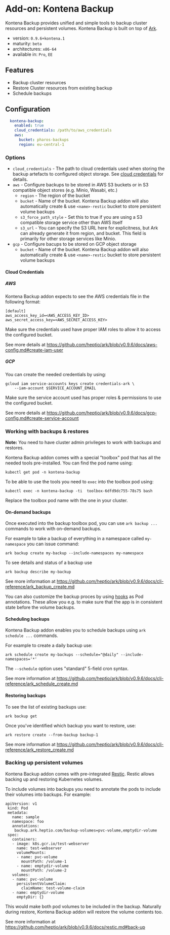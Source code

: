 # Add-on: Kontena Backup

Kontena Backup provides unified and simple tools to backup cluster resources and persistent volumes. Kontena Backup is built on top of [Ark](https://github.com/heptio/ark).

- version: `0.9.6+kontena.1`
- maturity: `beta`
- architectures: `x86-64`
- available in: `Pro`, `EE`

## Features

- Backup cluster resources
- Restore Cluster resources from existing backup
- Schedule backups

## Configuration

```yaml
  kontena-backup:
    enabled: true
    cloud_credentials: /path/to/aws_credentials
    aws:
      bucket: pharos-backups
      region: eu-central-1
```

### Options

- `cloud_credentials` - The path to cloud credentials used when storing the backup artefacts to configured object storage. See [cloud credentials](#cloud-credentials) for details.
- `aws` - Configure backups to be stored in AWS S3 buckets or in S3 compatible object stores (e.g. Minio, Wasabi, etc.)
    - `region` - The region of the bucket
    - `bucket` - Name of the bucket. Kontena Backup addon will also automatically create & use `<name>-restic` bucket to store persistent volume backups
    - `s3_force_path_style` - Set this to true if you are using a S3 compatible storage service other than AWS itself
    - `s3_url` - You can specify the S3 URL here for explicitness, but Ark can already generate it from region, and bucket. This field is primarily for other storage services like Minio.
- `gcp` - Configure bacups to be stored on GCP object storage
    - `bucket` - Name of the bucket. Kontena Backup addon will also automatically create & use `<name>-restic` bucket to store persistent volume backups


#### Cloud Credentials

##### AWS

Kontena Backup addon expects to see the AWS credentials file in the following format:

```
[default]
aws_access_key_id=<AWS_ACCESS_KEY_ID>
aws_secret_access_key=<AWS_SECRET_ACCESS_KEY>
```

Make sure the credentials used have proper IAM roles to allow it to access the configured bucket.

See more details at https://github.com/heptio/ark/blob/v0.9.6/docs/aws-config.md#create-iam-user

##### GCP

You can create the needed credentials by using:

```
gcloud iam service-accounts keys create credentials-ark \
    --iam-account $SERVICE_ACCOUNT_EMAIL
```

Make sure the service account used has proper roles & permissions to use the configured bucket.

See more details at https://github.com/heptio/ark/blob/v0.9.6/docs/gcp-config.md#create-service-account


### Working with backups & restores

**Note:** You need to have cluster admin privileges to work with backups and restores.

Kontena Backup addon comes with a special "toolbox" pod that has all the needed tools pre-installed. You can find the pod name using:
```
kubectl get pod -n kontena-backup
```

To be able to use the tools you need to `exec` into the toolbox pod using:
```
kubectl exec -n kontena-backup -ti  toolbox-6dfd9dc755-78s75 bash
```

Replace the toolbox pod name with the one in your cluster.

#### On-demand backups

Once executed into the backup toolbox pod, you can use `ark backup ...` commands to work with on-demand backups.

For example to take a backup of everything in a namespace called `my-namespace` you can issue command:
```
ark backup create my-backup --include-namespaces my-namespace
```

To see details and status of a backup use
```
ark backup describe my-backup
```

See more information at https://github.com/heptio/ark/blob/v0.9.6/docs/cli-reference/ark_backup_create.md

You can also customize the backup proces by using [hooks](https://github.com/heptio/ark/blob/v0.9.6/docs/hooks.md) as Pod annotations. These allow you e.g. to make sure that the app is in consistent state before the volume backups.

#### Scheduling backups

Kontena Backup addon enables you to schedule backups using `ark schedule ...` commands.

For example to create a daily backup use:
```
ark schedule create my-backups --schedule="@daily" --include-namespaces='*'
```

The `--schedule` option uses "standard" 5-field cron syntax.

See more information at https://github.com/heptio/ark/blob/v0.9.6/docs/cli-reference/ark_schedule_create.md

#### Restoring backups

To see the list of existing backups use:
```
ark backup get
```

Once you've identified which backup you want to restore, use:
```
ark restore create --from-backup backup-1
```

See more information at https://github.com/heptio/ark/blob/v0.9.6/docs/cli-reference/ark_restore_create.md

### Backing up persistent volumes

Kontena Backup addon comes with pre-integrated [Restic](https://github.com/restic/restic). Restic allows backing up and restoring Kubernetes volumes.

To include volumes into backups you need to annotate the pods to include their volumes into backups. For example:
```
apiVersion: v1
 kind: Pod
 metadata:
   name: sample
   namespace: foo
   annotations:
    backup.ark.heptio.com/backup-volumes=pvc-volume,emptydir-volume
 spec:
   containers:
   - image: k8s.gcr.io/test-webserver
     name: test-webserver
     volumeMounts:
     - name: pvc-volume
       mountPath: /volume-1
     - name: emptydir-volume
       mountPath: /volume-2
   volumes:
   - name: pvc-volume
     persistentVolumeClaim:
       claimName: test-volume-claim
   - name: emptydir-volume
     emptyDir: {}
```

This would make both pod volumes to be included in the backup. Naturally during restore, Kontena Backup addon will restore the volume contents too.

See more information at https://github.com/heptio/ark/blob/v0.9.6/docs/restic.md#back-up

